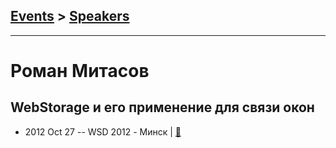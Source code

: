 ## [Events](../README.md) > [Speakers](../speakers.md)
---

# Роман Митасов

## WebStorage и его применение для связи окон
- 2012 Oct 27 -- WSD 2012 - Минск  | [:notebook:](https://wsd.events/2012/10/27/pres/webstorage.pdf)  
